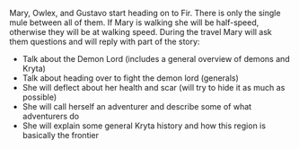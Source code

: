 
Mary, Owlex, and Gustavo start heading on to Fir. There is only the single mule between all of them. If Mary is walking she will be half-speed, otherwise they will be at walking speed. During the travel Mary will ask them questions and will reply with part of the story:

- Talk about the Demon Lord (includes a general overview of demons and Kryta)	
- Talk about heading over to fight the demon lord (generals)
- She will deflect about her health and scar (will try to hide it as much as possible)
- She will call herself an adventurer and describe some of what adventurers do
- She will explain some general Kryta history and how this region is basically the frontier

